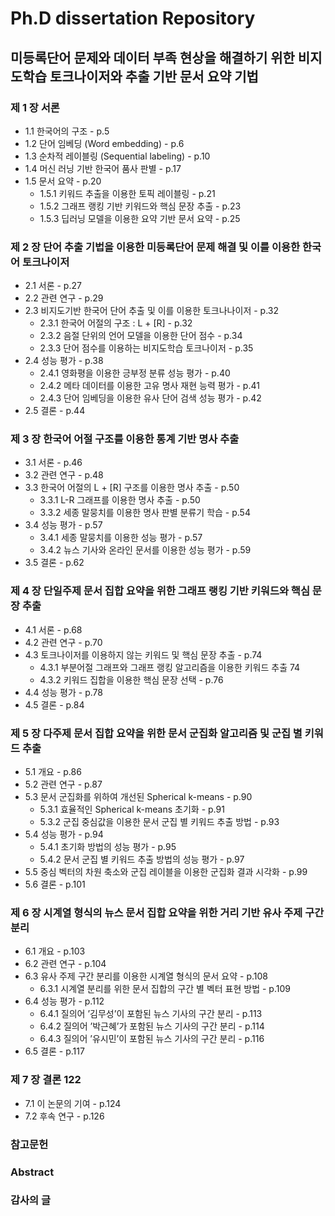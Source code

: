 # Ph.D  dissertation Repository

## 미등록단어 문제와 데이터 부족 현상을 해결하기 위한 비지도학습 토크나이저와 추출 기반 문서 요약 기법

### 제 1 장 서론
- 1.1 한국어의 구조 - p.5
- 1.2 단어 임베딩 (Word embedding) - p.6
- 1.3 순차적 레이블링 (Sequential labeling) - p.10
- 1.4 머신 러닝 기반 한국어 품사 판별 - p.17
- 1.5 문서 요약 - p.20
  - 1.5.1 키워드 추출을 이용한 토픽 레이블링 - p.21
  - 1.5.2 그래프 랭킹 기반 키워드와 핵심 문장 추출 - p.23
  - 1.5.3 딥러닝 모델을 이용한 요약 기반 문서 요약 - p.25

### 제 2 장 단어 추출 기법을 이용한 미등록단어 문제 해결 및 이를 이용한 한국어 토크나이저
- 2.1 서론 - p.27
- 2.2 관련 연구 - p.29
- 2.3 비지도기반 한국어 단어 추출 및 이를 이용한 토크나나이저 - p.32
  - 2.3.1 한국어 어절의 구조 : L + [R] - p.32
  - 2.3.2 음절 단위의 언어 모델을 이용한 단어 점수 - p.34
  - 2.3.3 단어 점수를 이용하는 비지도학습 토크나이저 - p.35
- 2.4 성능 평가 - p.38
  - 2.4.1 영화평을 이용한 긍부정 분류 성능 평가 - p.40
  - 2.4.2 메타 데이터를 이용한 고유 명사 재현 능력 평가 - p.41
  - 2.4.3 단어 임베딩을 이용한 유사 단어 검색 성능 평가 - p.42
- 2.5 결론 - p.44

### 제 3 장 한국어 어절 구조를 이용한 통계 기반 명사 추출
- 3.1 서론 - p.46
- 3.2 관련 연구 - p.48
- 3.3 한국어 어절의 L + [R] 구조를 이용한 명사 추출 - p.50
  - 3.3.1 L-R 그래프를 이용한 명사 추출 - p.50
  - 3.3.2 세종 말뭉치를 이용한 명사 판별 분류기 학습 - p.54
- 3.4 성능 평가 - p.57
  - 3.4.1 세종 말뭉치를 이용한 성능 평가 - p.57
  - 3.4.2 뉴스 기사와 온라인 문서를 이용한 성능 평가 - p.59
- 3.5 결론 - p.62

### 제 4 장 단일주제 문서 집합 요약을 위한 그래프 랭킹 기반 키워드와 핵심 문장 추출
- 4.1 서론 - p.68
- 4.2 관련 연구 - p.70
- 4.3 토크나이저를 이용하지 않는 키워드 및 핵심 문장 추출 - p.74
  - 4.3.1 부분어절 그래프와 그래프 랭킹 알고리즘을 이용한 키워드 추출 74
  - 4.3.2 키워드 집합을 이용한 핵심 문장 선택 - p.76
- 4.4 성능 평가 - p.78
- 4.5 결론 - p.84

### 제 5 장 다주제 문서 집합 요약을 위한 문서 군집화 알고리즘 및 군집 별 키워드 추출
- 5.1 개요 - p.86
- 5.2 관련 연구 - p.87
- 5.3 문서 군집화를 위하여 개선된 Spherical k-means - p.90
  - 5.3.1 효율적인 Spherical k-means 초기화 - p.91
  - 5.3.2 군집 중심값을 이용한 문서 군집 별 키워드 추출 방법 - p.93
- 5.4 성능 평가 - p.94
  - 5.4.1 초기화 방법의 성능 평가 - p.95
  - 5.4.2 문서 군집 별 키워드 추출 방법의 성능 평가 - p.97
- 5.5 중심 벡터의 차원 축소와 군집 레이블을 이용한 군집화 결과 시각화 - p.99
- 5.6 결론 - p.101

### 제 6 장 시계열 형식의 뉴스 문서 집합 요약을 위한 거리 기반 유사 주제 구간 분리
- 6.1 개요 - p.103
- 6.2 관련 연구 - p.104
- 6.3 유사 주제 구간 분리를 이용한 시계열 형식의 문서 요약 - p.108
  - 6.3.1 시계열 분리를 위한 문서 집합의 구간 별 벡터 표현 방법 - p.109
- 6.4 성능 평가 - p.112
  - 6.4.1 질의어 ’김무성’이 포함된 뉴스 기사의 구간 분리 - p.113
  - 6.4.2 질의어 ’박근혜’가 포함된 뉴스 기사의 구간 분리 - p.114
  - 6.4.3 질의어 ’유시민’이 포함된 뉴스 기사의 구간 분리 - p.116
- 6.5 결론 - p.117

### 제 7 장 결론 122
- 7.1 이 논문의 기여 - p.124
- 7.2 후속 연구 - p.126

### 참고문헌

### Abstract

### 감사의 글